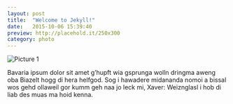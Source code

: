 ```yaml
---
layout: post
title:  "Welcome to Jekyll!"
date:   2015-10-06 15:39:40
preview: http://placehold.it/250x300
category: photo
---
```


![Picture 1](http://placehold.it/800x600)

Bavaria ipsum dolor sit amet g’hupft wia gsprunga wolln dringma aweng oba Biazelt hogg di hera helfgod. Sog i hawadere midananda nomoi a bissal wos gehd ollaweil gor kumm geh naa jo leck mi, Xaver: Weiznglasl i hob di liab des muas ma hoid kenna.
